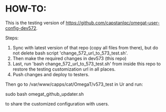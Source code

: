# HOW-TO:

This is the testing version of https://github.com/capstanlqc/omegat-user-config-dev572.

Steps:

1. Sync with latest version of that repo (copy all files from there), but do not delete bash script 'change_572_url_to_573_test.sh'.
2. Then make the required changes in dev573 (this repo)
3. Last, run 'bash change_572_url_to_573_test.sh' from inside this repo to restore the testing customization url in all places.
4. Push changes and deploy to testers.

Then go to /var/www/capps/cat/OmegaT/v573_test in Ur and run: 

sudo bash omegat_github_updater.sh

to share the customized configuration with users.